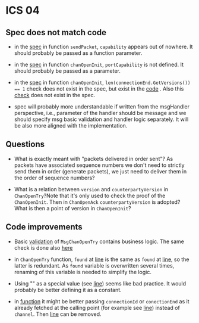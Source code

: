 # ICS 04

## Spec does not match code

- in the [spec](https://github.com/cosmos/ics/tree/master/spec/ics-004-channel-and-packet-semantics#packet-flow--handling)
in function `sendPacket`, `capability` appears out of nowhere. It should probably be passed as a function parameter. 

- in the [spec](https://github.com/cosmos/ics/tree/master/spec/ics-004-channel-and-packet-semantics#opening-handshake)
in function `chanOpenInit`, `portCapability` is not defined. It should probably be passed as a parameter.

- in the [spec](https://github.com/cosmos/ics/tree/master/spec/ics-004-channel-and-packet-semantics#opening-handshake)
in function `chanOpenInit`, `len(connectionEnd.GetVersions()) == 1` check does not exist in the spec, but exist in the 
[code](https://github.com/cosmos/cosmos-sdk/blob/fe8a891f11dcefe708e43d53549beec808f98687/x/ibc/core/04-channel/keeper/handshake.go#L59)
. Also this [check](https://github.com/cosmos/cosmos-sdk/blob/fe8a891f11dcefe708e43d53549beec808f98687/x/ibc/core/04-channel/keeper/handshake.go#L67) 
does not exist in the spec.

- spec will probably more understandable if written from the msgHandler perspective, i.e., parameter of the handler should be
message and we should specify msg basic validation and handler logic separately. It will be also
more aligned with the implementation. 


## Questions

- What is exactly meant with "packets delivered in order sent"? As packets have associated sequence numbers 
we don't need to strictly send them in order (generate packets), we just need to deliver them in 
the order of sequence numbers?

- What is a relation between `version` and `counterpartyVersion` in `ChanOpenTry`?Note that it's only used
to check the proof of the `ChanOpenInit`. Then in `ChanOpenAck` `counterpartyVersion` is adopted? What is then a point
of version in `ChanOpenInit`?


## Code improvements


- Basic [validation](https://github.com/cosmos/cosmos-sdk/blob/fe8a891f11dcefe708e43d53549beec808f98687/x/ibc/core/04-channel/types/msgs.go#L118) 
of `MsgChanOpenTry` contains business logic. The same check is done 
also [here](https://github.com/cosmos/cosmos-sdk/blob/fe8a891f11dcefe708e43d53549beec808f98687/x/ibc/core/04-channel/keeper/handshake.go#L162)
 
- in `ChanOpenTry` function, `found` 
at [line](https://github.com/cosmos/cosmos-sdk/blob/fe8a891f11dcefe708e43d53549beec808f98687/x/ibc/core/04-channel/keeper/handshake.go#L117) 
is the same as `found` 
at [line](https://github.com/cosmos/cosmos-sdk/blob/fe8a891f11dcefe708e43d53549beec808f98687/x/ibc/core/04-channel/keeper/handshake.go#L200), 
so the latter is redundant. As `found` variable is overwritten several times, renaming of this variable 
is needed to simplify the logic. 

- Using "" as a special value 
(see [line](https://github.com/cosmos/cosmos-sdk/blob/fe8a891f11dcefe708e43d53549beec808f98687/x/ibc/core/04-channel/keeper/handshake.go#L162))
seems like bad practice. It would probably be better defining it as a constant.

- in [function](https://github.com/cosmos/cosmos-sdk/blob/fe8a891f11dcefe708e43d53549beec808f98687/x/ibc/core/04-channel/keeper/handshake.go#L19)
it might be better passing `connectionId` or `conectionEnd` as it already fetched at the calling point (for example
see [line](https://github.com/cosmos/cosmos-sdk/blob/fe8a891f11dcefe708e43d53549beec808f98687/x/ibc/core/04-channel/keeper/handshake.go#L173)) 
instead of `channel`. 
Then [line](https://github.com/cosmos/cosmos-sdk/blob/fe8a891f11dcefe708e43d53549beec808f98687/x/ibc/core/04-channel/keeper/handshake.go#L282) can be removed.
